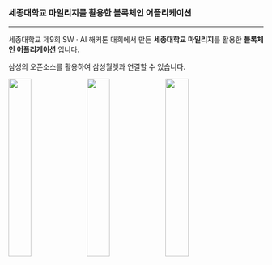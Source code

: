 ### 세종대학교 마일리지를 활용한 블록체인 어플리케이션
---
세종대학교 제9회 SW · AI 해커톤 대회에서 만든
**세종대학교 마일리지**를 활용한 **블록체인 어플리케이션** 입니다.<br>

삼성의 오픈소스를 활용하여 삼성월렛과 연결할 수 있습니다.
<p align = "left">
  <img src=https://user-images.githubusercontent.com/46186664/114281004-e1338300-9a76-11eb-98ae-3c4c811ab4d8.png width="30%">
  <img src=https://user-images.githubusercontent.com/46186664/114281003-e1338300-9a76-11eb-9f1a-a0b82f3e9770.png width="30%">
  <img src=https://user-images.githubusercontent.com/46186664/114281002-e0025600-9a76-11eb-9775-9e1f186e413e.png width="30%">
</p>
